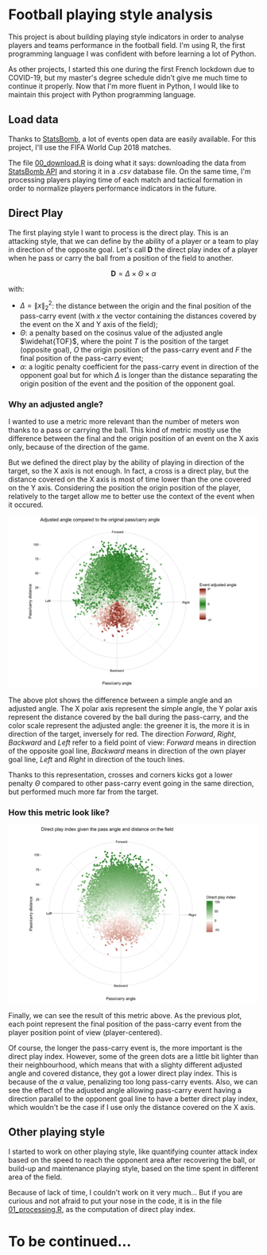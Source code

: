 # Football playing style analysis

This project is about building playing style indicators in order to analyse players and teams performance in the football field. I'm using R, the first programming language I was confident with before learning a lot of Python.

As other projects, I started this one during the first French lockdown due to COVID-19, but my master's degree schedule didn't give me much time to continue it properly. Now that I'm more fluent in Python, I would like to maintain this project with Python programming language.


## Load data

Thanks to [StatsBomb](https://statsbomb.com), a lot of events open data are easily available. For this project, I'll use the FIFA World Cup 2018 matches.

The file [00_download.R](00_download.R) is doing what it says: downloading the data from [StatsBomb API](https://statsbomb.com/academy/) and storing it in a *.csv* database file. On the same time, I'm processing players playing time of each match and tactical formation in order to normalize players performance indicators in the future.


## Direct Play

The first playing style I want to process is the direct play. This is an attacking style, that we can define by the ability of a player or a team to play in direction of the opposite goal. Let's call $\mathbf{D}$ the direct play index of a player when he pass or carry the ball from a position of the field to another.

$$\mathbf{D} = \Delta \times \Theta \times \alpha$$

with:
- $\Delta = \| x \|_2^2$: the distance between the origin and the final position of the pass-carry event (with $x$ the vector containing the distances covered by the event on the X and Y axis of the field);
- $\Theta$: a penalty based on the cosinus value of the adjusted angle $\widehat{TOF}$, where the point $T$ is the position of the target (opposite goal), $O$ the origin position of the pass-carry event and $F$ the final position of the pass-carry event;
- $\alpha$: a logitic penalty coefficient for the pass-carry event in direction of the opponent goal but for which $\Delta$ is longer than the distance separating the origin position of the event and the position of the opponent goal.


### Why an adjusted angle?

I wanted to use a metric more relevant than the number of meters won thanks to a pass or carrying the ball. This kind of metric mostly use the difference between the final and the origin position of an event on the X axis only, because of the direction of the game.

But we defined the direct play by the ability of playing in direction of the target, so the X axis is not enough. In fact, a cross is a direct play, but the distance covered on the X axis is most of time lower than the one covered on the Y axis. Considering the position the origin position of the player, relatively to the target allow me to better use the context of the event when it occured.

![Figure 1](plot/adjusted_angle.png)

The above plot shows the difference between a simple angle and an adjusted angle. The X polar axis represent the simple angle, the Y polar axis represent the distance covered by the ball during the pass-carry, and the color scale represent the adjusted angle: the greener it is, the more it is in direction of the target, inversely for red. The direction *Forward*, *Right*, *Backward* and *Left* refer to a field point of view: *Forward* means in direction of the opposite goal line, *Backward* means in direction of the own player goal line, *Left* and *Right* in direction of the touch lines.

Thanks to this representation, crosses and corners kicks got a lower penalty $\Theta$ compared to other pass-carry event going in the same direction, but performed much more far from the target.


### How this metric look like?

![Figure 2](plot/direct_play_index.png)

Finally, we can see the result of this metric above. As the previous plot, each point represent the final position of the pass-carry event from the player position point of view (player-centered).

Of course, the longer the pass-carry event is, the more important is the direct play index. However, some of the green dots are a little bit lighter than their neighbourhood, which means that with a slighty different adjusted angle and covered distance, they got a lower direct play index. This is because of the $\alpha$ value, penalizing too long pass-carry events. Also, we can see the effect of the adjusted angle allowing pass-carry event having a direction parallel to the opponent goal line to have a better direct play index, which wouldn't be the case if I use only the distance covered on the X axis.


## Other playing style

I started to work on other playing style, like quantifying counter attack index based on the speed to reach the opponent area after recovering the ball, or build-up and maintenance playing style, based on the time spent in different area of the field.

Because of lack of time, I couldn't work on it very much... But if you are curious and not afraid to put your nose in the code, it is in the file [01_processing.R](01_processing.R), as the computation of direct play index.


# To be continued...